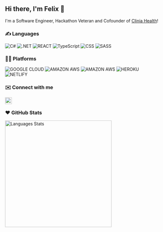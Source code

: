 ## Hi there, I'm Felix 👋
I'm a Software Engineer, Hackathon Veteran and Cofounder of [Clinia Health](https://clinia.com/en-ca)!

### ✍️ Languages
![C#](https://img.shields.io/badge/-C%23-6A1677?style=flat&logo=csharp&logoColor=white)
![.NET](https://img.shields.io/badge/.NET-5C2D91?style=flat&logo=.net&logoColor=white)
![REACT](https://img.shields.io/badge/React-20232A?style=flat&logo=react&logoColor=61DAFB)
![TypeScript](https://img.shields.io/badge/-TypeScript-2f74c0?style=flat&logo=typescript&logoColor=white)
![CSS](https://img.shields.io/badge/-CSS-254bdd?style=flat&logo=css3)
![SASS](https://img.shields.io/badge/Sass-CC6699?style=flat&logo=sass&logoColor=white)

### 🧑‍💻 Platforms
![GOOGLE CLOUD](https://img.shields.io/badge/Google_Cloud-4285F4?style=flat&logo=google-cloud&logoColor=white)
![AMAZON AWS](https://img.shields.io/badge/Amazon_AWS-232F3E?style=flat&logo=amazon-aws&logoColor=white)
![AMAZON AWS](https://img.shields.io/badge/Vercel-000000?style=flat&logo=vercel&logoColor=white)
![HEROKU](https://img.shields.io/badge/Heroku-430098?style=flat&logo=heroku&logoColor=white)
![NETLIFY](https://img.shields.io/badge/Netlify-00C7B7?style=flat&logo=netlify&logoColor=white)


### ✉️ Connect with me
[<img align="left" alt="LinkedIn" width="22px" src="https://cdn.simpleicons.org/linkedin/0A66C2" />][linkedin]
<br />

### ❤️ GitHub Stats
<p float="left">
<img align="left" width="350' style="margin-top: -20px" alt="Languages Stats" src="https://github-readme-stats-sigma-five.vercel.app/api/top-langs/?username=FelixLeChat&layout=compact&hide=python" />
<br /></p>

[clinia]: https://clinia.com
[linkedin]: https://www.linkedin.com/in/felixlrc/
